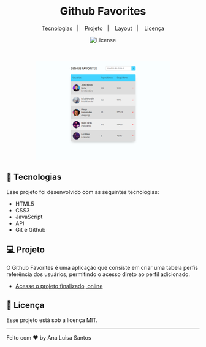 <h1 align="center"> Github Favorites </h1>

<p align="center">
  <a href="#-tecnologias">Tecnologias</a>&nbsp;&nbsp;&nbsp;|&nbsp;&nbsp;&nbsp;
  <a href="#-projeto">Projeto</a>&nbsp;&nbsp;&nbsp;|&nbsp;&nbsp;&nbsp;
  <a href="#-layout">Layout</a>&nbsp;&nbsp;&nbsp;|&nbsp;&nbsp;&nbsp;
  <a href="#memo-licença">Licença</a>
</p>

<p align="center">
  <img alt="License" src="https://img.shields.io/static/v1?label=license&message=MIT&color=49AA26&labelColor=000000">
</p>

<br>

<p align="center">
 <img alt="Github Favorites Project" src=".github/preview.png" width="70%">
</p>

## 🚀 Tecnologias

Esse projeto foi desenvolvido com as seguintes tecnologias:

- HTML5
- CSS3
- JavaScript
- API
- Git e Github

## 💻 Projeto

O Github Favorites é uma aplicação que consiste em criar uma tabela perfis referência dos usuários, permitindo o acesso direto ao perfil adicionado.

- [Acesse o projeto finalizado, online](https://analuisadev.github.io/Github-Favorites/)

## :memo: Licença

Esse projeto está sob a licença MIT.

---

Feito com ♥ by Ana Luisa Santos